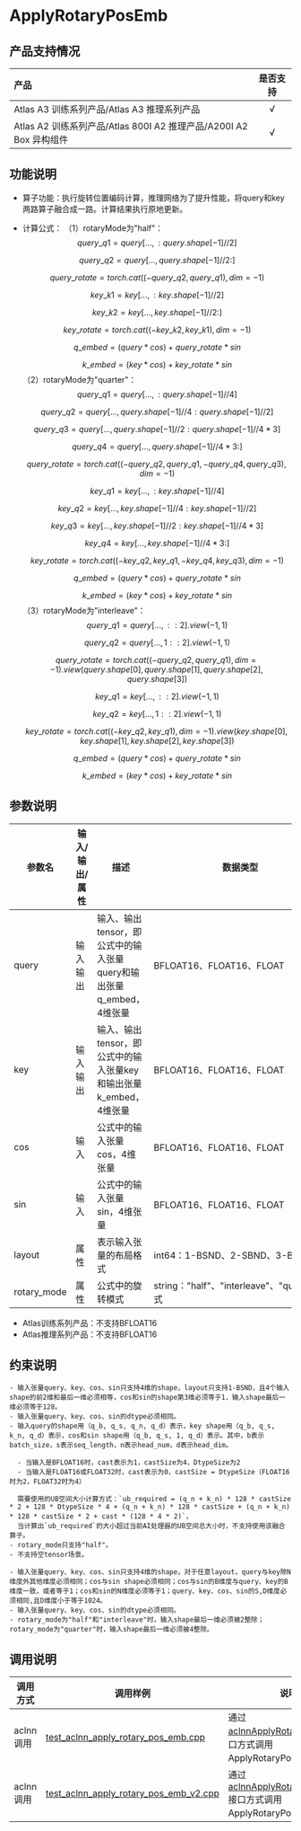 # ApplyRotaryPosEmb

## 产品支持情况

| 产品                                                         | 是否支持 |
| :----------------------------------------------------------- | :------: |
| <term>Atlas A3 训练系列产品/Atlas A3 推理系列产品</term>     |    √     |
| <term>Atlas A2 训练系列产品/Atlas 800I A2 推理产品/A200I A2 Box 异构组件</term> |    √     |

## 功能说明

- 算子功能：执行旋转位置编码计算，推理网络为了提升性能，将query和key两路算子融合成一路。计算结果执行原地更新。
- 计算公式：
  （1）rotaryMode为"half"：
  $$
  query\_q1 = query[..., : query.shape[-1] // 2]
  $$
  
  $$
  query\_q2 = query[..., query.shape[-1] // 2 :]
  $$
  
  $$
  query\_rotate = torch.cat((-query\_q2, query\_q1), dim=-1)
  $$
  
  $$
  key\_k1 = key[..., : key.shape[-1] // 2]
  $$
  
  $$
  key\_k2 = key[..., key.shape[-1] // 2 :]
  $$
  
  $$
  key\_rotate = torch.cat((-key\_k2, key\_k1), dim=-1)
  $$
  
  $$
  q\_embed = (query * cos) + query\_rotate * sin
  $$
  
  $$
  k\_embed = (key * cos) + key\_rotate * sin
  $$
  （2）rotaryMode为"quarter"：
  $$
  query\_q1 = query[..., : query.shape[-1] // 4]
  $$
  
  $$
  query\_q2 = query[..., query.shape[-1] // 4 : query.shape[-1] // 2]
  $$

  $$
  query\_q3 = query[..., query.shape[-1] // 2 : query.shape[-1] // 4 * 3]
  $$

  $$
  query\_q4 = query[..., query.shape[-1] // 4 * 3 :]
  $$
  
  $$
  query\_rotate = torch.cat((-query\_q2, query\_q1, -query\_q4, query\_q3), dim=-1)
  $$
  
  $$
  key\_q1 = key[..., : key.shape[-1] // 4]
  $$
  
  $$
  key\_q2 = key[..., key.shape[-1] // 4 : key.shape[-1] // 2]
  $$

  $$
  key\_q3 = key[..., key.shape[-1] // 2 : key.shape[-1] // 4 * 3]
  $$

  $$
  key\_q4 = key[..., key.shape[-1] // 4 * 3 :]
  $$
  
  $$
  key\_rotate = torch.cat((-key\_q2, key\_q1, -key\_q4, key\_q3), dim=-1)
  $$
  
  $$
  q\_embed = (query * cos) + query\_rotate * sin
  $$
  
  $$
  k\_embed = (key * cos) + key\_rotate * sin
  $$
  （3）rotaryMode为"interleave"：
  $$
  query\_q1 = query[..., ::2].view(-1, 1)
  $$
  
  $$
  query\_q2 = query[..., 1::2].view(-1, 1)
  $$

  $$
  query\_rotate = torch.cat((-query\_q2, query\_q1), dim=-1).view(query.shape[0], query.shape[1], query.shape[2], query.shape[3])
  $$

  $$
  key\_q1 = key[..., ::2].view(-1, 1)
  $$
  
  $$
  key\_q2 = key[..., 1::2].view(-1, 1)
  $$

  $$
  key\_rotate = torch.cat((-key\_q2, key\_q1), dim=-1).view(key.shape[0], key.shape[1], key.shape[2], key.shape[3])
  $$

  $$
  q\_embed = (query * cos) + query\_rotate * sin
  $$
  
  $$
  k\_embed = (key * cos) + key\_rotate * sin
  $$

## 参数说明

| 参数名 | 输入/输出/属性 | 描述            | 数据类型                   | 数据格式 |
|-----|----------|---------------|------------------------|------|
| query      | 输入输出 | 输入、输出tensor，即公式中的输入张量query和输出张量q_embed，4维张量 | BFLOAT16、FLOAT16、FLOAT | ND   |
| key        | 输入输出 | 输入、输出tensor，即公式中的输入张量key和输出张量k_embed，4维张量   | BFLOAT16、FLOAT16、FLOAT | ND   |
| cos        | 输入     | 公式中的输入张量cos，4维张量   | BFLOAT16、FLOAT16、FLOAT | ND   |
| sin        | 输入     | 公式中的输入张量sin，4维张量   | BFLOAT16、FLOAT16、FLOAT | ND   |
| layout     | 属性     | 表示输入张量的布局格式 | int64：1-BSND、2-SBND、3-BNSD | - |
| rotary_mode| 属性     | 公式中的旋转模式       | string："half"、"interleave"、"quarter"模式 | - |

- <term>Atlas训练系列产品</term>：不支持BFLOAT16
- <term>Atlas推理系列产品</term>：不支持BFLOAT16


## 约束说明

    - 输入张量query、key、cos、sin只支持4维的shape，layout只支持1-BSND，且4个输入shape的前2维和最后一维必须相等，cos和sin的shape第3维必须等于1，输入shape最后一维必须等于128。
    - 输入张量query、key、cos、sin的dtype必须相同。
    - 输入query的shape用（q_b, q_s, q_n, q_d）表示，key shape用（q_b, q_s, k_n, q_d）表示，cos和sin shape用（q_b, q_s, 1, q_d）表示。其中，b表示batch_size，s表示seq_length，n表示head_num，d表示head_dim。

      - 当输入是BFLOAT16时，cast表示为1，castSize为4，DtypeSize为2
      - 当输入是FLOAT16或FLOAT32时，cast表示为0，castSize = DtypeSize（FLOAT16时为2，FLOAT32时为4）

      需要使用的UB空间大小计算方式：`ub_required = (q_n + k_n) * 128 * castSize * 2 + 128 * DtypeSize * 4 + (q_n + k_n) * 128 * castSize + (q_n + k_n) * 128 * castSize * 2 + cast * (128 * 4 * 2)`，
      当计算出`ub_required`的大小超过当前AI处理器的UB空间总大小时，不支持使用该融合算子。
    - rotary_mode只支持"half"。
    - 不支持空tensor场景。
  
    - 输入张量query、key、cos、sin只支持4维的shape，对于任意layout，query与key除N维度外其他维度必须相同；cos与sin shape必须相同；cos与sin的B维度与query、key的B维度一致，或者等于1；cos和sin的N维度必须等于1；query、key、cos、sin的S,D维度必须相同,且D维度小于等于1024。
    - 输入张量query、key、cos、sin的dtype必须相同。
    - rotary_mode为"half"和"interleave"时，输入shape最后一维必须被2整除；rotary_mode为"quarter"时，输入shape最后一维必须被4整除。

## 调用说明

| 调用方式 | 调用样例                                                                   | 说明                                                             |
|--------------|------------------------------------------------------------------------|----------------------------------------------------------------|
| aclnn调用 | [test_aclnn_apply_rotary_pos_emb.cpp](./examples/eager_mode/test_aclnn_apply_rotary_pos_emb.cpp) | 通过[aclnnApplyRotaryPosEmb](./docs/aclnnApplyRotaryPosEmb.md)接口方式调用ApplyRotaryPosEmb算子。    |
| aclnn调用 | [test_aclnn_apply_rotary_pos_emb_v2.cpp](./examples/eager_mode/test_aclnn_apply_rotary_pos_emb_v2.cpp) | 通过[aclnnApplyRotaryPosEmbV2](./docs/aclnnApplyRotaryPosEmbV2.md)接口方式调用ApplyRotaryPosEmb算子。    |


